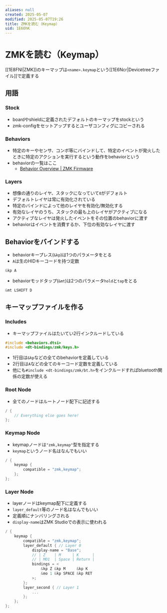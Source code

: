 ```yaml
---
aliases: null
created: 2025-05-07
modified: 2025-05-07T19:26
title: ZMKを読む（Keymap）
uid: 1E6OhK
---
```


# ZMKを読む（Keymap）

[[1E8FNl|ZMK]]のキーマップは`<name>.keymap`という[[1E6Ncr|Devicetreeファイル]]で定義する

## 用語

### Stock

- boardやshieldに定義されたデフォルトのキーマップをstockという
- zmk-configをセットアップするとユーザコンフィグにコピーされる

### Behaviors

- 特定のキーやセンサ、コンボ等にバインドして、特定のイベントが発火したときに特定のアクションを実行するという動作をbehaviorという
- behaviorの一覧はここ
    - [Behavior Overview \| ZMK Firmware](https://zmk.dev/docs/keymaps/behaviors)

### Layers

- 想像の通りのレイヤ、スタックになっていて`0`がデフォルト
- デフォルトレイヤは常に有効化されている
- 特定のバインドによって他のレイヤを有効化/無効化する
- 有効なレイヤのうち、スタックの最も上のレイヤがアクティブになる
- アクティブなレイヤは発火したイベントをその位置のbehaviorに渡す
- behaviorはイベントを消費するか、下位の有効なレイヤに渡す

## Behaviorをバインドする

- behaviorキープレス(`&kp`)は1つのパラメータをとる
- `A`は生のHIDキーコードを持つ定数

```c title="example.keymap"
&kp A
```

- behaviorモッドタップ(`&mt`)は2つのパラメータ`hold`と`tap`をとる

```c title="example.keymap"
&mt LSHIFT D
```

## キーマップファイルを作る

### Includes

- キーマップファイルはたいてい2行インクルードしている

```c title="example.keymap"
#include <behaviors.dtsi>  
#include <dt-bindings/zmk/keys.h>
```

- 1行目は`&kp`などの全てのbehaviorを定義している
- 2行目は`A`などの全てのキーコード定数を定義している
- 他にも`#include <dt-bindings/zmk/bt.h>`をインクルードすればbluetooth関係の定数が使える

### Root Node

- 全てのノードはルートノード配下に記述する

```c title="example.keymap"
/ {
    // Everything else goes here!  
};
```

### Keymap Node

- keymapノードは`"zmk,keymap"`型を指定する
- `keymap`というノード名はなんでもいい

```c title="example.keymap"
/ {
    keymap {  
        compatible = "zmk,keymap";  
    };
};
```

### Layer Node

- layerノードはkeymap配下に定義する
- `layer_default`等のノード名はなんでもいい
- 定義順にナンバリングされる
- `display-name`はZMK Studioでの表示に使われる

```c title="example.keymap"
/ {
    keymap {  
        compatible = "zmk,keymap";  
        layer_default { // Layer 0  
            display-name = "Base";  
            // | Z    | M     | K      |  
            // | MO1  | Space | Return |  
            bindings = <  
                &kp Z &kp M     &kp K  
                &mo 1 &kp SPACE &kp RET
            >;  
        };
        layer_second { // Layer 1
            ...
        };
    };
};
```